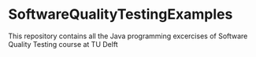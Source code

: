 # SoftwareQualityTestingExamples

This repository contains all the Java programming excercises of Software Quality Testing course at TU Delft
